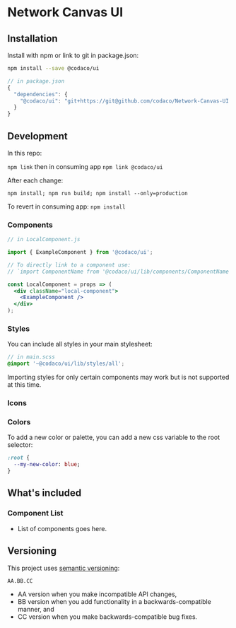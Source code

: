 # Network Canvas UI

## Installation

Install with npm or link to git in package.json:

```sh
npm install --save @codaco/ui
```

```js
// in package.json
{
  "dependencies": {
    "@codaco/ui": "git+https://git@github.com/codaco/Network-Canvas-UI.git"
  }
}
```

## Development

In this repo:

`npm link` then in consuming app `npm link @codaco/ui`

After each change:

`npm install; npm run build; npm install --only=production`

To revert in consuming app: `npm install`

### Components

```jsx
// in LocalComponent.js

import { ExampleComponent } from '@codaco/ui';

// To directly link to a component use:
// `import ComponentName from '@codaco/ui/lib/components/ComponentName'`;

const LocalComponent = props => (
  <div className="local-component">
    <ExampleComponent />
  </div>
);
```

### Styles

You can include all styles in your main stylesheet:

```scss
// in main.scss
@import '~@codaco/ui/lib/styles/all';
```

Importing styles for only certain components may work but is not supported at this time.

### Icons

### Colors

To add a new color or palette, you can add a new css variable to the root selector:

``` SASS
:root {
  --my-new-color: blue;
}
```

## What's included

### Component List

- List of components goes here.

## Versioning

This project uses [semantic versioning](http://semver.org/):

`
AA.BB.CC
`

- AA version when you make incompatible API changes,
- BB version when you add functionality in a backwards-compatible manner, and
- CC version when you make backwards-compatible bug fixes.
